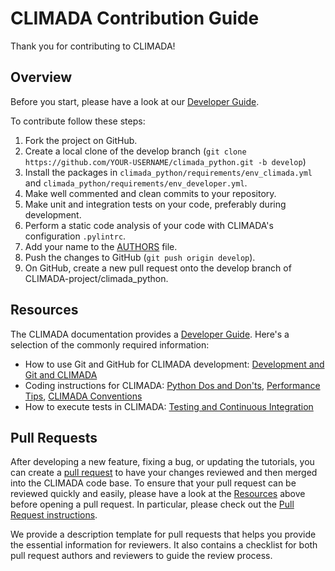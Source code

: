 # CLIMADA Contribution Guide

Thank you for contributing to CLIMADA!

## Overview

Before you start, please have a look at our [Developer Guide][devguide].

To contribute follow these steps:

1. Fork the project on GitHub.
2. Create a local clone of the develop branch (`git clone https://github.com/YOUR-USERNAME/climada_python.git -b develop`)
3. Install the packages in `climada_python/requirements/env_climada.yml` and `climada_python/requirements/env_developer.yml`.
4. Make well commented and clean commits to your repository.
5. Make unit and integration tests on your code, preferably during development.
6. Perform a static code analysis of your code with CLIMADA's configuration `.pylintrc`.
7. Add your name to the [AUTHORS](/AUTHORS) file.
8. Push the changes to GitHub (`git push origin develop`).
9. On GitHub, create a new pull request onto the develop branch of CLIMADA-project/climada_python.

## Resources

The CLIMADA documentation provides a [Developer Guide][devguide].
Here's a selection of the commonly required information:

* How to use Git and GitHub for CLIMADA development: [Development and Git and CLIMADA](https://climada-python.readthedocs.io/en/latest/guide/Guide_Git_Development.html)
* Coding instructions for CLIMADA: [Python Dos and Don'ts](https://climada-python.readthedocs.io/en/latest/guide/Guide_PythonDos-n-Donts.html), [Performance Tips](https://climada-python.readthedocs.io/en/latest/guide/Guide_Py_Performance.html), [CLIMADA Conventions](https://climada-python.readthedocs.io/en/latest/guide/Guide_Miscellaneous.html)
* How to execute tests in CLIMADA: [Testing and Continuous Integration](https://climada-python.readthedocs.io/en/latest/guide/Guide_Continuous_Integration_and_Testing.html)


## Pull Requests

After developing a new feature, fixing a bug, or updating the tutorials, you can create a [pull request](https://docs.github.com/en/pull-requests) to have your changes reviewed and then merged into the CLIMADA code base.
To ensure that your pull request can be reviewed quickly and easily, please have a look at the [Resources](#resources) above before opening a pull request.
In particular, please check out the [Pull Request instructions](https://climada-python.readthedocs.io/en/latest/guide/Guide_Git_Development.html#Pull-requests).

We provide a description template for pull requests that helps you provide the essential information for reviewers.
It also contains a checklist for both pull request authors and reviewers to guide the review process.

[devguide]: https://climada-python.readthedocs.io/en/latest/#developer-guide
